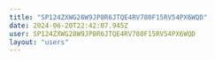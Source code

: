 ```yaml
---
title: "SP124ZXWG28W9JP8R6JTQE4RV780F15RV54PX6WQD"
date: 2024-06-20T22:42:07.945Z
user: SP124ZXWG28W9JP8R6JTQE4RV780F15RV54PX6WQD
layout: "users"
---
```

    